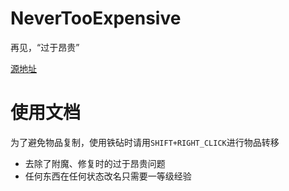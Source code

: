 # NeverTooExpensive
再见，“过于昂贵”

[源地址](https://www.spigotmc.org/resources/nevertooexpensive.102977/)

# 使用文档
为了避免物品复制，使用铁砧时请用`SHIFT+RIGHT_CLICK`进行物品转移
- 去除了附魔、修复时的过于昂贵问题
- 任何东西在任何状态改名只需要一等级经验
